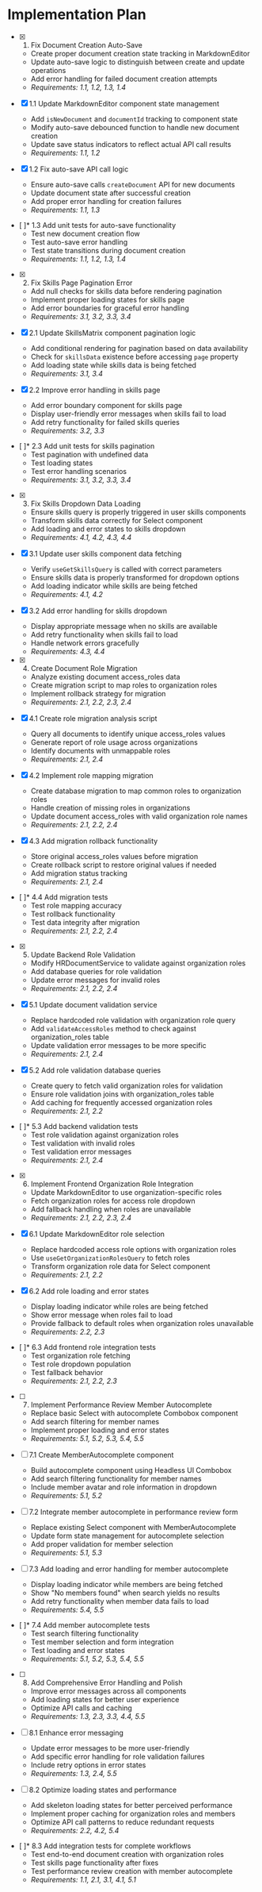 # Implementation Plan

- [x] 1. Fix Document Creation Auto-Save
  - Create proper document creation state tracking in MarkdownEditor
  - Update auto-save logic to distinguish between create and update operations
  - Add error handling for failed document creation attempts
  - _Requirements: 1.1, 1.2, 1.3, 1.4_

- [x] 1.1 Update MarkdownEditor component state management
  - Add `isNewDocument` and `documentId` tracking to component state
  - Modify auto-save debounced function to handle new document creation
  - Update save status indicators to reflect actual API call results
  - _Requirements: 1.1, 1.2_

- [x] 1.2 Fix auto-save API call logic
  - Ensure auto-save calls `createDocument` API for new documents
  - Update document state after successful creation
  - Add proper error handling for creation failures
  - _Requirements: 1.1, 1.3_

- [ ]* 1.3 Add unit tests for auto-save functionality
  - Test new document creation flow
  - Test auto-save error handling
  - Test state transitions during document creation
  - _Requirements: 1.1, 1.2, 1.3, 1.4_

- [x] 2. Fix Skills Page Pagination Error
  - Add null checks for skills data before rendering pagination
  - Implement proper loading states for skills page
  - Add error boundaries for graceful error handling
  - _Requirements: 3.1, 3.2, 3.3, 3.4_

- [x] 2.1 Update SkillsMatrix component pagination logic
  - Add conditional rendering for pagination based on data availability
  - Check for `skillsData` existence before accessing `page` property
  - Add loading state while skills data is being fetched
  - _Requirements: 3.1, 3.4_

- [x] 2.2 Improve error handling in skills page
  - Add error boundary component for skills page
  - Display user-friendly error messages when skills fail to load
  - Add retry functionality for failed skills queries
  - _Requirements: 3.2, 3.3_

- [ ]* 2.3 Add unit tests for skills pagination
  - Test pagination with undefined data
  - Test loading states
  - Test error handling scenarios
  - _Requirements: 3.1, 3.2, 3.3, 3.4_

- [x] 3. Fix Skills Dropdown Data Loading
  - Ensure skills query is properly triggered in user skills components
  - Transform skills data correctly for Select component
  - Add loading and error states to skills dropdown
  - _Requirements: 4.1, 4.2, 4.3, 4.4_

- [x] 3.1 Update user skills component data fetching
  - Verify `useGetSkillsQuery` is called with correct parameters
  - Ensure skills data is properly transformed for dropdown options
  - Add loading indicator while skills are being fetched
  - _Requirements: 4.1, 4.2_

- [x] 3.2 Add error handling for skills dropdown
  - Display appropriate message when no skills are available
  - Add retry functionality when skills fail to load
  - Handle network errors gracefully
  - _Requirements: 4.3, 4.4_

- [x] 4. Create Document Role Migration
  - Analyze existing document access_roles data
  - Create migration script to map roles to organization roles
  - Implement rollback strategy for migration
  - _Requirements: 2.1, 2.2, 2.3, 2.4_

- [x] 4.1 Create role migration analysis script
  - Query all documents to identify unique access_roles values
  - Generate report of role usage across organizations
  - Identify documents with unmappable roles
  - _Requirements: 2.1, 2.4_

- [x] 4.2 Implement role mapping migration
  - Create database migration to map common roles to organization roles
  - Handle creation of missing roles in organizations
  - Update document access_roles with valid organization role names
  - _Requirements: 2.1, 2.2, 2.4_

- [x] 4.3 Add migration rollback functionality
  - Store original access_roles values before migration
  - Create rollback script to restore original values if needed
  - Add migration status tracking
  - _Requirements: 2.1, 2.4_

- [ ]* 4.4 Add migration tests
  - Test role mapping accuracy
  - Test rollback functionality
  - Test data integrity after migration
  - _Requirements: 2.1, 2.2, 2.4_

- [x] 5. Update Backend Role Validation
  - Modify HRDocumentService to validate against organization roles
  - Add database queries for role validation
  - Update error messages for invalid roles
  - _Requirements: 2.1, 2.2, 2.4_

- [x] 5.1 Update document validation service
  - Replace hardcoded role validation with organization role query
  - Add `validateAccessRoles` method to check against organization_roles table
  - Update validation error messages to be more specific
  - _Requirements: 2.1, 2.4_

- [x] 5.2 Add role validation database queries
  - Create query to fetch valid organization roles for validation
  - Ensure role validation joins with organization_roles table
  - Add caching for frequently accessed organization roles
  - _Requirements: 2.1, 2.2_

- [ ]* 5.3 Add backend validation tests
  - Test role validation against organization roles
  - Test validation with invalid roles
  - Test validation error messages
  - _Requirements: 2.1, 2.4_

- [x] 6. Implement Frontend Organization Role Integration
  - Update MarkdownEditor to use organization-specific roles
  - Fetch organization roles for access role dropdown
  - Add fallback handling when roles are unavailable
  - _Requirements: 2.1, 2.2, 2.3, 2.4_

- [x] 6.1 Update MarkdownEditor role selection
  - Replace hardcoded access role options with organization roles
  - Use `useGetOrganizationRolesQuery` to fetch roles
  - Transform organization role data for Select component
  - _Requirements: 2.1, 2.2_

- [x] 6.2 Add role loading and error states
  - Display loading indicator while roles are being fetched
  - Show error message when roles fail to load
  - Provide fallback to default roles when organization roles unavailable
  - _Requirements: 2.2, 2.3_

- [ ]* 6.3 Add frontend role integration tests
  - Test organization role fetching
  - Test role dropdown population
  - Test fallback behavior
  - _Requirements: 2.1, 2.2, 2.3_

- [ ] 7. Implement Performance Review Member Autocomplete
  - Replace basic Select with autocomplete Combobox component
  - Add search filtering for member names
  - Implement proper loading and error states
  - _Requirements: 5.1, 5.2, 5.3, 5.4, 5.5_

- [ ] 7.1 Create MemberAutocomplete component
  - Build autocomplete component using Headless UI Combobox
  - Add search filtering functionality for member names
  - Include member avatar and role information in dropdown
  - _Requirements: 5.1, 5.2_

- [ ] 7.2 Integrate member autocomplete in performance review form
  - Replace existing Select component with MemberAutocomplete
  - Update form state management for autocomplete selection
  - Add proper validation for member selection
  - _Requirements: 5.1, 5.3_

- [ ] 7.3 Add loading and error handling for member autocomplete
  - Display loading indicator while members are being fetched
  - Show "No members found" when search yields no results
  - Add retry functionality when member data fails to load
  - _Requirements: 5.4, 5.5_

- [ ]* 7.4 Add member autocomplete tests
  - Test search filtering functionality
  - Test member selection and form integration
  - Test loading and error states
  - _Requirements: 5.1, 5.2, 5.3, 5.4, 5.5_

- [ ] 8. Add Comprehensive Error Handling and Polish
  - Improve error messages across all components
  - Add loading states for better user experience
  - Optimize API calls and caching
  - _Requirements: 1.3, 2.3, 3.3, 4.4, 5.5_

- [ ] 8.1 Enhance error messaging
  - Update error messages to be more user-friendly
  - Add specific error handling for role validation failures
  - Include retry options in error states
  - _Requirements: 1.3, 2.4, 5.5_

- [ ] 8.2 Optimize loading states and performance
  - Add skeleton loading states for better perceived performance
  - Implement proper caching for organization roles and members
  - Optimize API call patterns to reduce redundant requests
  - _Requirements: 2.2, 4.2, 5.4_

- [ ]* 8.3 Add integration tests for complete workflows
  - Test end-to-end document creation with organization roles
  - Test skills page functionality after fixes
  - Test performance review creation with member autocomplete
  - _Requirements: 1.1, 2.1, 3.1, 4.1, 5.1_